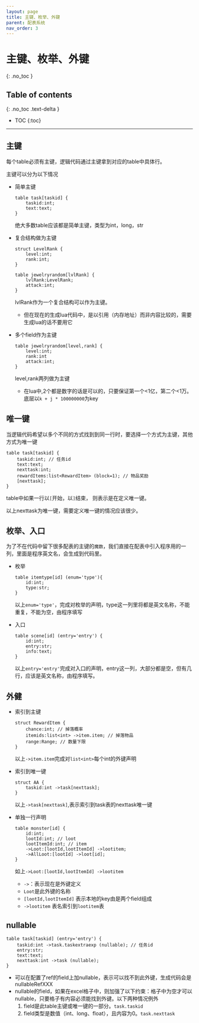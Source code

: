 ```yaml
---
layout: page
title: 主键、枚举、外键
parent: 配表系统
nav_order: 3
---
```


# 主键、枚举、外键
{: .no_toc }

## Table of contents
{: .no_toc .text-delta }

- TOC
{:toc}
---


## 主键

每个table必须有主键，逻辑代码通过主键拿到对应的table中具体行。

主键可以分为以下情况

- 简单主键
    ```
    table task[taskid] {
        taskid:int;
        text:text;
    }
    ```
    绝大多数table应该都是简单主键，类型为int，long，str

- 复合结构做为主键
    ```
    struct LevelRank {
        level:int;
        rank:int;
    }
    
    table jewelryrandom[lvlRank] {
        lvlRank:LevelRank;
        attack:int; 
    }
    ```
    lvlRank作为一个复合结构可以作为主键。
    - 但在现在的生成lua代码中，是以引用（内存地址）而非内容比较的，需要生成lua的话不要用它


- 多个field作为主键
    ```
    table jewelryrandom[level,rank] {
        level:int;
        rank:int
        attack:int; 
    }
    ```
  level,rank两列做为主键
  - 在lua中,2个都是数字的话是可以的，只要保证第一个<1亿，第二个<1万。底层以`k + j * 100000000`为key


## 唯一键

当逻辑代码希望以多个不同的方式找到到同一行时，要选择一个方式为主键，其他方式为唯一键

```
table task[taskid] {
	taskid:int; // 任务id
	text:text;
	nexttask:int;
	rewardItems:list<RewardItem> (block=1); // 物品奖励
	[nexttask];
}
```
table中如果一行以`[`开始，以`]`结束， 则表示是在定义唯一键。

以上nexttask为唯一键，需要定义唯一键的情况应该很少。

## 枚举、入口

为了不在代码中留下很多配表的主键的`魔数`，我们直接在配表中引入程序用的一列，里面是程序英文名，会生成到代码里。

- 枚举
    ```
    table itemtype[id] (enum='type'){
        id:int;
        type:str;
    }
    ```
    以上`enum='type'`，完成对枚举的声明，type这一列里将都是英文名称，不能重复，不能为空，由程序填写

- 入口 
    ```
    table scene[id] (entry='entry') {
        id:int;
        entry:str;
        info:text;
    }
    ```
  以上`entry='entry'`完成对入口的声明，entry这一列，大部分都是空，但有几行，应该是英文名称，由程序填写。


## 外健

- 索引到主键
    ```
    struct RewardItem {
        chance:int; // 掉落概率
        itemids:list<int> ->item.item; // 掉落物品
        range:Range; // 数量下限
    }
    ```
    以上`->item.item`完成对`list<int>`每个int的外键声明


- 索引到唯一键
    ```
    struct AA {
        taskid:int ->task[nexttask];
    }
    ```
    以上`->task[nexttask]`,表示索引到task表的nexttask唯一键
    

- 单独一行声明
    ```
    table monster[id] {
        id:int;
        lootId:int; // loot
        lootItemId:int; // item
        ->Loot:[lootId,lootItemId] ->lootitem;
        ->AllLoot:[lootId] ->loot[id];
    }
    ```
    如上`->Loot:[lootId,lootItemId] ->lootitem`
    - `->`：表示现在是外键定义
    - `Loot`是此外键的名称
    - `[lootId,lootItemId]` 表示本地的key由是两个field组成
    - `->lootitem` 表名索引到`lootitem`表
  


## nullable
```
table task[taskid] (entry='entry') {
	taskid:int ->task.taskextraexp (nullable); // 任务id
	entry:str;
	text:text; 
	nexttask:int ->task (nullable);
}
```
- 可以在配置了ref的field上加nullable，表示可以找不到此外键，生成代码会是nullableRefXXX
- nullable的field，如果在excel格子中，则加强了以下约束：格子中为空才可以nullable，只要格子有内容必须能找到外键。以下两种情况例外
    1. field是此table主键或唯一键的一部分。`task.taskid`
    2. field类型是数值（int、long、float），且内容为0。`task.nexttask`
